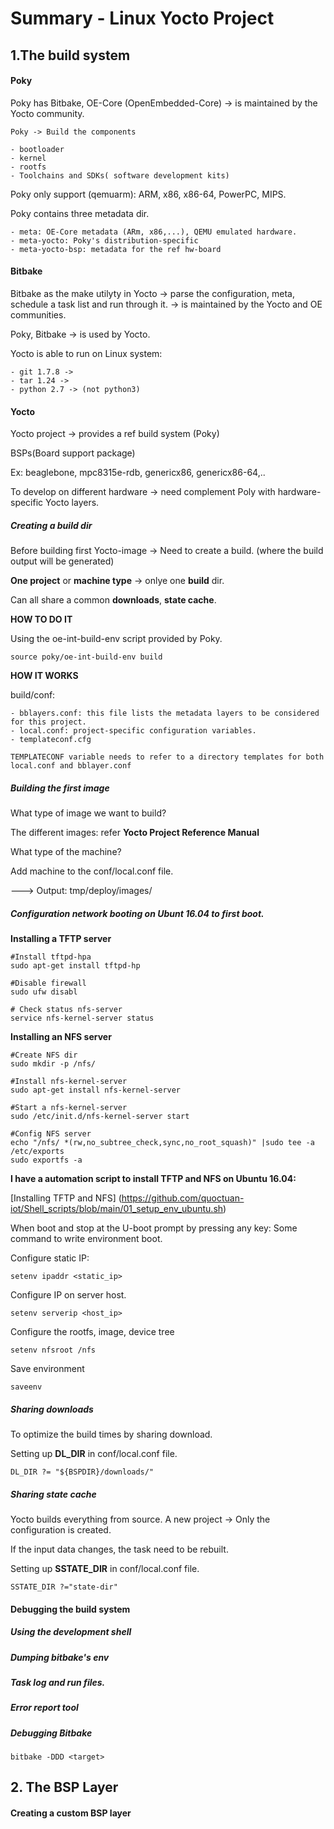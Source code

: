 # Summary - Linux Yocto Project

## 1.The build system

#### Poky

Poky has Bitbake, OE-Core (OpenEmbedded-Core) -> is maintained by the Yocto community.
    
    Poky -> Build the components

    - bootloader 
    - kernel
    - rootfs
    - Toolchains and SDKs( software development kits)

Poky only support (qemuarm): ARM, x86, x86-64, PowerPC, MIPS.

Poky contains three metadata dir.

    - meta: OE-Core metadata (ARm, x86,...), QEMU emulated hardware.
    - meta-yocto: Poky's distribution-specific 
    - meta-yocto-bsp: metadata for the ref hw-board
    
#### Bitbake

Bitbake as the make utilyty in Yocto -> parse the configuration, meta, schedule a task list and run through it.
-> is maintained by the Yocto and OE communities.

Poky, Bitbake -> is used by Yocto.

Yocto is able to run on Linux system:

    - git 1.7.8 ->
    - tar 1.24 ->
    - python 2.7 -> (not python3)

#### Yocto

Yocto project -> provides a ref build system (Poky)

BSPs(Board support package)

Ex: beaglebone, mpc8315e-rdb, genericx86, genericx86-64,..

To develop on different hardware -> need complement Poly with hardware-specific Yocto layers.

##### Creating a build dir

Before building first Yocto-image -> Need to create a build. (where the build output will be generated)

**One project** or **machine type** -> onlye one **build** dir.

Can all share a common **downloads**, **state cache**.

**HOW TO DO IT**

Using the oe-int-build-env script provided by Poky.

    source poky/oe-int-build-env build

**HOW IT WORKS**

build/conf:

    - bblayers.conf: this file lists the metadata layers to be considered for this project.
    - local.conf: project-specific configuration variables.
    - templateconf.cfg 

    TEMPLATECONF variable needs to refer to a directory templates for both local.conf and bblayer.conf

##### Building the first image

What type of image we want to build?

The different images: refer **Yocto Project Reference Manual**

What type of the machine?

Add machine to the conf/local.conf file.

---> Output: tmp/deploy/images/

##### Configuration network booting on Ubunt 16.04 to first boot.

**Installing a TFTP server**

    #Install tftpd-hpa
    sudo apt-get install tftpd-hp

    #Disable firewall
    sudo ufw disabl

    # Check status nfs-server
    service nfs-kernel-server status

**Installing an NFS server**

    #Create NFS dir
    sudo mkdir -p /nfs/

    #Install nfs-kernel-server
    sudo apt-get install nfs-kernel-server

    #Start a nfs-kernel-server
    sudo /etc/init.d/nfs-kernel-server start

    #Config NFS server
    echo "/nfs/ *(rw,no_subtree_check,sync,no_root_squash)" |sudo tee -a /etc/exports
    sudo exportfs -a

**I have a automation script to install TFTP and NFS on Ubuntu 16.04:** 

[Installing TFTP and NFS] (https://github.com/quoctuan-iot/Shell_scripts/blob/main/01_setup_env_ubuntu.sh)

When boot and stop at the U-boot prompt by pressing any key: Some command to write environment boot.

Configure static IP: 

    setenv ipaddr <static_ip>

Configure IP on server host.

    setenv serverip <host_ip>

Configure the rootfs, image, device tree

    setenv nfsroot /nfs

Save environment

    saveenv

##### Sharing downloads

To optimize the build times by sharing download.

Setting up **DL_DIR** in conf/local.conf file.

    DL_DIR ?= "${BSPDIR}/downloads/"

##### Sharing state cache

Yocto builds everything from source. A new project -> Only the configuration is created.

If the input data changes, the task need to be rebuilt.

Setting up **SSTATE_DIR** in conf/local.conf file.

    SSTATE_DIR ?="state-dir"

#### Debugging the build system

##### Using the development shell

##### Dumping bitbake's env

##### Task log and run files.

##### Error report tool

##### Debugging Bitbake

    bitbake -DDD <target>


## 2. The BSP Layer

#### Creating a custom BSP layer

#### 